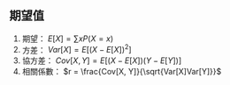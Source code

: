 

## 期望值

1. 期望：
$E[X] = \sum x P(X=x)$
2. 方差：
$Var[X] = E[(X - E[X])^2]$
3. 協方差：
$Cov[X, Y] = E[(X - E[X])(Y - E[Y])]$
4. 相關係數：
$r = \frac{Cov[X, Y]}{\sqrt{Var[X]Var[Y]}}$
